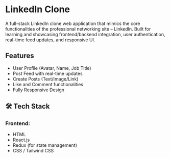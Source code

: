 #  LinkedIn Clone

A full-stack LinkedIn clone web application that mimics the core functionalities of the professional networking site – LinkedIn. Built for learning and showcasing frontend/backend integration, user authentication, real-time feed updates, and responsive UI.

##  Features
-  User Profile (Avatar, Name, Job Title)
- Post Feed with real-time updates
- Create Posts (Text/Image/Link)
- Like and Comment functionalities
-  Fully Responsive Design

## 🛠️ Tech Stack

### Frontend:
- HTML
- React.js
- Redux (for state management)
- CSS / Tailwind CSS



